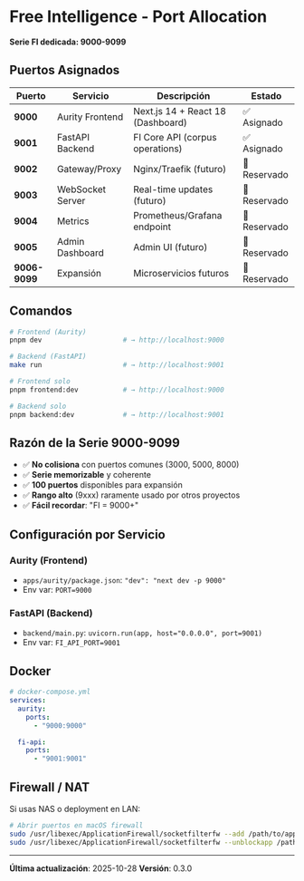 # Free Intelligence - Port Allocation

**Serie FI dedicada: 9000-9099**

## Puertos Asignados

| Puerto | Servicio | Descripción | Estado |
|--------|----------|-------------|--------|
| **9000** | Aurity Frontend | Next.js 14 + React 18 (Dashboard) | ✅ Asignado |
| **9001** | FastAPI Backend | FI Core API (corpus operations) | ✅ Asignado |
| **9002** | Gateway/Proxy | Nginx/Traefik (futuro) | 🔄 Reservado |
| **9003** | WebSocket Server | Real-time updates (futuro) | 🔄 Reservado |
| **9004** | Metrics | Prometheus/Grafana endpoint | 🔄 Reservado |
| **9005** | Admin Dashboard | Admin UI (futuro) | 🔄 Reservado |
| **9006-9099** | Expansión | Microservicios futuros | 🔄 Reservado |

## Comandos

```bash
# Frontend (Aurity)
pnpm dev                    # → http://localhost:9000

# Backend (FastAPI)
make run                    # → http://localhost:9001

# Frontend solo
pnpm frontend:dev           # → http://localhost:9000

# Backend solo
pnpm backend:dev            # → http://localhost:9001
```

## Razón de la Serie 9000-9099

- ✅ **No colisiona** con puertos comunes (3000, 5000, 8000)
- ✅ **Serie memorizable** y coherente
- ✅ **100 puertos** disponibles para expansión
- ✅ **Rango alto** (9xxx) raramente usado por otros proyectos
- ✅ **Fácil recordar**: "FI = 9000+"

## Configuración por Servicio

### Aurity (Frontend)
- `apps/aurity/package.json`: `"dev": "next dev -p 9000"`
- Env var: `PORT=9000`

### FastAPI (Backend)
- `backend/main.py`: `uvicorn.run(app, host="0.0.0.0", port=9001)`
- Env var: `FI_API_PORT=9001`

## Docker

```yaml
# docker-compose.yml
services:
  aurity:
    ports:
      - "9000:9000"

  fi-api:
    ports:
      - "9001:9001"
```

## Firewall / NAT

Si usas NAS o deployment en LAN:
```bash
# Abrir puertos en macOS firewall
sudo /usr/libexec/ApplicationFirewall/socketfilterfw --add /path/to/app
sudo /usr/libexec/ApplicationFirewall/socketfilterfw --unblockapp /path/to/app
```

---

**Última actualización**: 2025-10-28
**Versión**: 0.3.0

